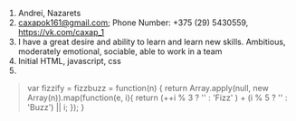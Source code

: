1. Andrei, Nazarets
2. caxapok161@gmail.com; Phone Number: +375 (29) 5430559, https://vk.com/caxap_1
3. I have a great desire and ability to learn and learn new skills. Ambitious, moderately emotional, sociable, able to work in a team
4. Initial HTML, javascript, css
5. 
>var fizzify = fizzbuzz = function(n)
>{
>  return Array.apply(null, new Array(n)).map(function(e, i){
>    return (++i % 3 ? '' : 'Fizz' ) + (i % 5 ? '' : 'Buzz') || i;
>  }); 
>}